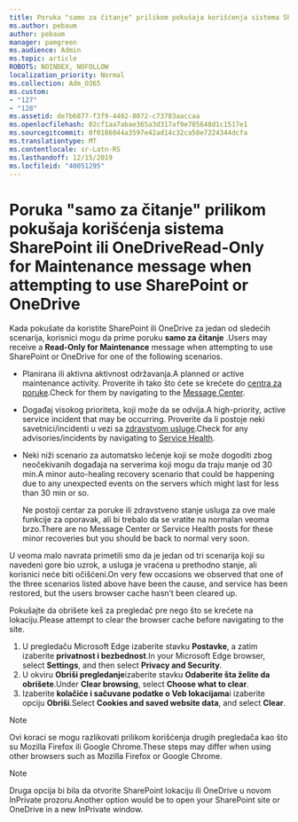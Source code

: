 ```yaml
---
title: Poruka "samo za čitanje" prilikom pokušaja korišćenja sistema SharePoint ili OneDrive
ms.author: pebaum
author: pebaum
manager: pamgreen
ms.audience: Admin
ms.topic: article
ROBOTS: NOINDEX, NOFOLLOW
localization_priority: Normal
ms.collection: Adm_O365
ms.custom:
- "127"
- "128"
ms.assetid: de7b6877-f3f9-4402-8072-c73783aaccaa
ms.openlocfilehash: 02cf1aa7abae365a3d317af9e785648d1c1517e1
ms.sourcegitcommit: 0f0186044a3597e42ad14c32ca58e7224344dcfa
ms.translationtype: MT
ms.contentlocale: sr-Latn-RS
ms.lasthandoff: 12/15/2019
ms.locfileid: "40051295"
---
```

# <a name="read-only-for-maintenance-message-when-attempting-to-use-sharepoint-or-onedrive"></a><span data-ttu-id="c88f3-102">Poruka "samo za čitanje" prilikom pokušaja korišćenja sistema SharePoint ili OneDrive</span><span class="sxs-lookup"><span data-stu-id="c88f3-102">Read-Only for Maintenance message when attempting to use SharePoint or OneDrive</span></span>

<span data-ttu-id="c88f3-103">Kada pokušate da koristite SharePoint ili OneDrive za jedan od sledećih scenarija, korisnici mogu da prime poruku **samo za čitanje** .</span><span class="sxs-lookup"><span data-stu-id="c88f3-103">Users may receive a **Read-Only for Maintenance** message when attempting to use SharePoint or OneDrive for one of the following scenarios.</span></span> 

-   <span data-ttu-id="c88f3-104">Planirana ili aktivna aktivnost održavanja.</span><span class="sxs-lookup"><span data-stu-id="c88f3-104">A planned or active maintenance activity.</span></span>  <span data-ttu-id="c88f3-105">Proverite ih tako što ćete se krećete do [centra za poruke](https://portal.office.com/adminportal/home#/messagecenter).</span><span class="sxs-lookup"><span data-stu-id="c88f3-105">Check for them by navigating to the [Message Center](https://portal.office.com/adminportal/home#/messagecenter).</span></span>
-   <span data-ttu-id="c88f3-106">Događaj visokog prioriteta, koji može da se odvija.</span><span class="sxs-lookup"><span data-stu-id="c88f3-106">A high-priority, active service incident that may be occurring.</span></span> <span data-ttu-id="c88f3-107">Proverite da li postoje neki savetnici/incidenti u vezi sa [zdravstvom usluge](https://portal.office.com/adminportal/home#/servicehealth).</span><span class="sxs-lookup"><span data-stu-id="c88f3-107">Check for any advisories/incidents by navigating to [Service Health](https://portal.office.com/adminportal/home#/servicehealth).</span></span>
-   <span data-ttu-id="c88f3-108">Neki niži scenario za automatsko lečenje koji se može dogoditi zbog neočekivanih događaja na serverima koji mogu da traju manje od 30 min.</span><span class="sxs-lookup"><span data-stu-id="c88f3-108">A minor auto-healing recovery scenario that could be happening due to any unexpected events on the servers which might last for less than 30 min or so.</span></span> 
    
    <span data-ttu-id="c88f3-109">Ne postoji centar za poruke ili zdravstveno stanje usluga za ove male funkcije za oporavak, ali bi trebalo da se vratite na normalan veoma brzo.</span><span class="sxs-lookup"><span data-stu-id="c88f3-109">There are no Message Center or Service Health posts for these minor recoveries but you should be back to normal very soon.</span></span>

<span data-ttu-id="c88f3-110">U veoma malo navrata primetili smo da je jedan od tri scenarija koji su navedeni gore bio uzrok, a usluga je vraćena u prethodno stanje, ali korisnici neće biti očišćeni.</span><span class="sxs-lookup"><span data-stu-id="c88f3-110">On very few occasions we observed that one of the three scenarios listed above have been the cause, and service has been restored, but the users browser cache hasn’t been cleared up.</span></span>

<span data-ttu-id="c88f3-111">Pokušajte da obrišete keš za pregledač pre nego što se krećete na lokaciju.</span><span class="sxs-lookup"><span data-stu-id="c88f3-111">Please attempt to clear the browser cache before navigating to the site.</span></span>

1. <span data-ttu-id="c88f3-112">U pregledaču Microsoft Edge izaberite stavku **Postavke**, a zatim izaberite **privatnost i bezbednost**.</span><span class="sxs-lookup"><span data-stu-id="c88f3-112">In your Microsoft Edge browser, select **Settings**, and then select **Privacy and Security**.</span></span>
2. <span data-ttu-id="c88f3-113">U okviru **Obriši pregledanje**izaberite stavku **Odaberite šta želite da obrišete**.</span><span class="sxs-lookup"><span data-stu-id="c88f3-113">Under **Clear browsing**, select **Choose what to clear**.</span></span>
3. <span data-ttu-id="c88f3-114">Izaberite **kolačiće i sačuvane podatke o Veb lokacijama**i izaberite opciju **Obriši**.</span><span class="sxs-lookup"><span data-stu-id="c88f3-114">Select **Cookies and saved website data**, and select **Clear**.</span></span>

>[!Note] 
> <span data-ttu-id="c88f3-115">Ovi koraci se mogu razlikovati prilikom korišćenja drugih pregledača kao što su Mozilla Firefox ili Google Chrome.</span><span class="sxs-lookup"><span data-stu-id="c88f3-115">These steps may differ when using other browsers such as Mozilla Firefox or Google Chrome.</span></span>

>[!Note] 
> <span data-ttu-id="c88f3-116">Druga opcija bi bila da otvorite SharePoint lokaciju ili OneDrive u novom InPrivate prozoru.</span><span class="sxs-lookup"><span data-stu-id="c88f3-116">Another option would be to open your SharePoint site or OneDrive in a new InPrivate window.</span></span>
